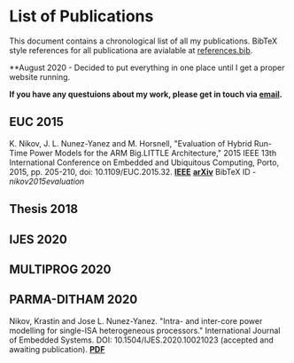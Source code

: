 # List of Publications

This document contains a chronological list of all my publications. BibTeX style references for all publicationa are avialable at [references.bib](references.bib).

**August 2020 - Decided to put everything in one place until I get a proper website running.

**If you have any questuions about my work, please get in touch via [email](mailto:kris.nikov@bris.ac.uk).**

## EUC 2015

K. Nikov, J. L. Nunez-Yanez and M. Horsnell, "Evaluation of Hybrid Run-Time Power Models for the ARM Big.LITTLE Architecture," 2015 IEEE 13th International Conference on Embedded and Ubiquitous Computing, Porto, 2015, pp. 205-210, doi: 10.1109/EUC.2015.32. [**IEEE**](https://ieeexplore.ieee.org/abstract/document/7363640) [**arXiv**](TBA) BibTeX ID - _nikov2015evaluation_

## Thesis 2018

## IJES 2020

## MULTIPROG 2020

## PARMA-DITHAM 2020


Nikov, Krastin and Jose L. Nunez-Yanez. "Intra- and inter-core power modelling for single-ISA heterogeneous processors." International Journal of Embedded Systems. DOI: 10.1504/IJES.2020.10021023 (accepted and awaiting publication). [**PDF**](https://seis.bristol.ac.uk/~eejlny/downloads/nikov_power.pdf)
